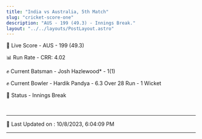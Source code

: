 ```yaml
---
title: "India vs Australia, 5th Match"
slug: "cricket-score-one"
description: "AUS - 199 (49.3) - Innings Break."
layout: "../../layouts/PostLayout.astro"
---
```


🔴 Live Score - AUS - 199 (49.3)  

📊 Run Rate - CRR: 4.02  

✊ Current Batsman - Josh Hazlewood* - 1(1)  

✊ Current Bowler - Hardik Pandya - 6.3 Over 28 Run - 1 Wicket  

📑 Status - Innings Break

<br />

***

📝 Last Updated on : 10/8/2023, 6:04:09 PM

***

